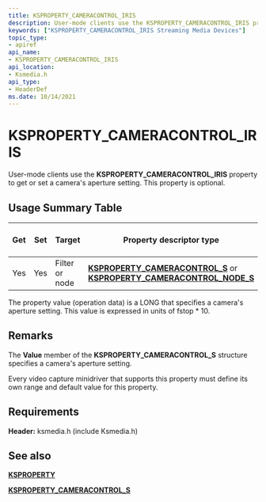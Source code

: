 ```yaml
---
title: KSPROPERTY_CAMERACONTROL_IRIS
description: User-mode clients use the KSPROPERTY_CAMERACONTROL_IRIS property to get or set a camera's aperture setting. This property is optional.
keywords: ["KSPROPERTY_CAMERACONTROL_IRIS Streaming Media Devices"]
topic_type:
- apiref
api_name:
- KSPROPERTY_CAMERACONTROL_IRIS
api_location:
- Ksmedia.h
api_type:
- HeaderDef
ms.date: 10/14/2021
---
```


# KSPROPERTY_CAMERACONTROL_IRIS

User-mode clients use the **KSPROPERTY_CAMERACONTROL_IRIS** property to get or set a camera's aperture setting. This property is optional.

## Usage Summary Table

| Get | Set | Target | Property descriptor type | Property value type |
|--|--|--|--|--|
| Yes | Yes | Filter or node | [**KSPROPERTY_CAMERACONTROL_S**](/windows-hardware/drivers/ddi/ksmedia/ns-ksmedia-ksproperty_cameracontrol_s) or [**KSPROPERTY_CAMERACONTROL_NODE_S**](/windows-hardware/drivers/ddi/ksmedia/ns-ksmedia-ksproperty_cameracontrol_node_s) | LONG |

The property value (operation data) is a LONG that specifies a camera's aperture setting. This value is expressed in units of fstop \* 10.

## Remarks

The **Value** member of the **KSPROPERTY_CAMERACONTROL_S** structure specifies a camera's aperture setting.

Every video capture minidriver that supports this property must define its own range and default value for this property.

## Requirements

**Header:** ksmedia.h (include Ksmedia.h)

## See also

[**KSPROPERTY**](ksproperty-structure.md)

[**KSPROPERTY_CAMERACONTROL_S**](/windows-hardware/drivers/ddi/ksmedia/ns-ksmedia-ksproperty_cameracontrol_s)
